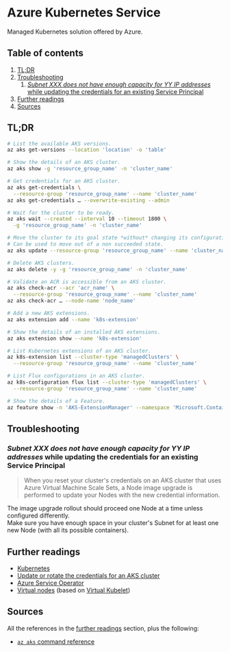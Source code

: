 # Azure Kubernetes Service

Managed Kubernetes solution offered by Azure.

## Table of contents <!-- omit in toc -->

1. [TL;DR](#tldr)
1. [Troubleshooting](#troubleshooting)
   1. [_Subnet XXX does not have enough capacity for YY IP addresses_ while updating the credentials for an existing Service Principal](#subnet-xxx-does-not-have-enough-capacity-for-yy-ip-addresses-while-updating-the-credentials-for-an-existing-service-principal)
1. [Further readings](#further-readings)
1. [Sources](#sources)

## TL;DR

```sh
# List the available AKS versions.
az aks get-versions --location 'location' -o 'table'

# Show the details of an AKS cluster.
az aks show -g 'resource_group_name' -n 'cluster_name'

# Get credentials for an AKS cluster.
az aks get-credentials \
  --resource-group 'resource_group_name' --name 'cluster_name'
az aks get-credentials … --overwrite-existing --admin

# Wait for the cluster to be ready.
az aks wait --created --interval 10 --timeout 1800 \
  -g 'resource_group_name' -n 'cluster_name'

# Move the cluster to its goal state *without* changing its configuration.
# Can be used to move out of a non succeeded state.
az aks update --resource-group 'resource_group_name' --name 'cluster_name' --yes

# Delete AKS clusters.
az aks delete -y -g 'resource_group_name' -n 'cluster_name'

# Validate an ACR is accessible from an AKS cluster.
az aks check-acr --acr 'acr_name' \
  --resource-group 'resource_group_name' --name 'cluster_name'
az aks check-acr … --node-name 'node_name'

# Add a new AKS extensions.
az aks extension add --name 'k8s-extension'

# Show the details of an installed AKS extensions.
az aks extension show --name 'k8s-extension'

# List Kubernetes extensions of an AKS cluster.
az k8s-extension list --cluster-type 'managedClusters' \
  --resource-group 'resource_group_name' --name 'cluster_name'

# List Flux configurations in an AKS cluster.
az k8s-configuration flux list --cluster-type 'managedClusters' \
  --resource-group 'resource_group_name' --name 'cluster_name'

# Show the details of a Feature.
az feature show -n 'AKS-ExtensionManager' --namespace 'Microsoft.ContainerService'
```

## Troubleshooting

### _Subnet XXX does not have enough capacity for YY IP addresses_ while updating the credentials for an existing Service Principal

> When you reset your cluster's credentials on an AKS cluster that uses Azure Virtual Machine Scale Sets, a Node image upgrade is performed to update your Nodes with the new credential information.

The image upgrade rollout should proceed one Node at a time unless configured differently.<br/>
Make sure you have enough space in your cluster's Subnet for at least one new Node (with all its possible containers).

## Further readings

- [Kubernetes]
- [Update or rotate the credentials for an AKS cluster]
- [Azure Service Operator]
- [Virtual nodes] (based on [Virtual Kubelet])

## Sources

All the references in the [further readings] section, plus the following:

- [`az aks` command reference][az aks reference]

<!--
  References
  -->

<!-- Upstream -->
[az aks reference]: https://learn.microsoft.com/en-us/cli/azure/aks
[azure service operator]: https://azure.github.io/azure-service-operator/
[update or rotate the credentials for an aks cluster]: https://learn.microsoft.com/en-us/azure/aks/update-credentials
[virtual nodes]: https://learn.microsoft.com/en-us/azure/aks/virtual-nodes

<!-- In-article sections -->
[further readings]: #further-readings

<!-- Knowledge base -->
[kubernetes]: ../../kubernetes/README.md
[virtual kubelet]: ../../kubernetes/virtual-kubelet.placeholder
